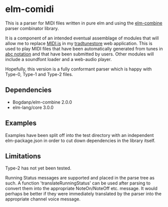 elm-comidi
===========

This is a parser for MIDI files written in pure elm and using the [elm-combine](https://github.com/Bogdanp/elm-combine) parser combinator library.

It is a component of an intended eventual assemblage of modules that will allow me to replace [MIDI.js](https://github.com/mudcube/MIDI.js/) in my [tradtunestore](https://github.com/newlandsvalley/tradtunestore) web application. This is used to play MIDI files that have been automatically generated from tunes in [abc notation](http://www.lesession.co.uk/abc/abc_notation.htm) and that have been submitted by users. Other modules will include a soundfont loader and a web-audio player.  

Hopefully, this version is a fully conformant parser which is happy with Type-0, Type-1 and Type-2 files.

Dependencies
------------

*  Bogdanp/elm-combine  2.0.0
*  elm-lang/core 3.0.0

Examples
--------

Examples have been split off into the test directory with an independent elm-package.json in order to cut down dependencies in the library itself.

Limitations
-----------

Type-2 has not yet been tested.

Running Status messages are supported and placed in the parse tree as such.  A function 'translateRunningStatus' can be used after parsing to convert them into the appropriate NoteOn/NoteOff etc. message. It would perhaps be better if they were immediately translated by the parser into the appropriate channel voice message.  
 




